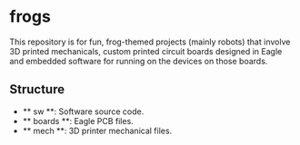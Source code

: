 # frogs
This repository is for fun, frog-themed projects (mainly robots) that involve 3D printed mechanicals, custom printed circuit boards designed in Eagle and embedded software for running on the devices on those boards.

## Structure
* ** sw **: Software source code.
* ** boards **: Eagle PCB files.
* ** mech **: 3D printer mechanical files.


